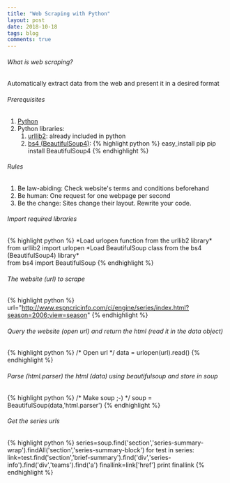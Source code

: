 ```yaml
---
title: "Web Scraping with Python"
layout: post
date: 2018-10-18
tags: blog
comments: true
---
```

###### What is web scraping?
Automatically extract data from the web and present it in a desired format 

###### Prerequisites
1. [Python](https://www.python.org)
2. Python libraries: 
	1. [urllib2](https://docs.python.org/2/library/urllib2.html): already included in python
	2. [bs4 (BeautifulSoup4)](https://www.crummy.com/software/BeautifulSoup/bs4/doc/): 
	{% highlight python %}
	 	easy_install pip
		pip install BeautifulSoup4
	{% endhighlight %}

###### Rules
1. Be law-abiding: Check website's terms and conditions beforehand
2. Be human: One request for one webpage per second
3. Be the change: Sites change their layout. Rewrite your code.


###### Import required libraries
{% highlight python %}
\*Load urlopen function from the urllib2 library*\
from urllib2 import urlopen
\*Load BeautifulSoup class from the bs4 (BeautifulSoup4) library*\
from bs4 import BeautifulSoup
{% endhighlight %}

###### The website (url) to scrape
{% highlight python %}
url="http://www.espncricinfo.com/ci/engine/series/index.html?season=2006;view=season"
{% endhighlight %}

###### Query the website (open url) and return the html (read it in the *data* object)
{% highlight python %}
/* Open url */
data = urlopen(url).read()
{% endhighlight %}

###### Parse (html.parser) the html (data) using beautifulsoup and store in *soup*
{% highlight python %}
/* Make soup ;-) */
soup = BeautifulSoup(data,'html.parser')
{% endhighlight %}


###### Get the series urls
{% highlight python %}
series=soup.find('section','series-summary-wrap').findAll('section','series-summary-block')
for test in series:
    link=test.find('section','brief-summary').find('div','series-info').find('div','teams').find('a')
    finallink=link['href']
    print finallink
{% endhighlight %}